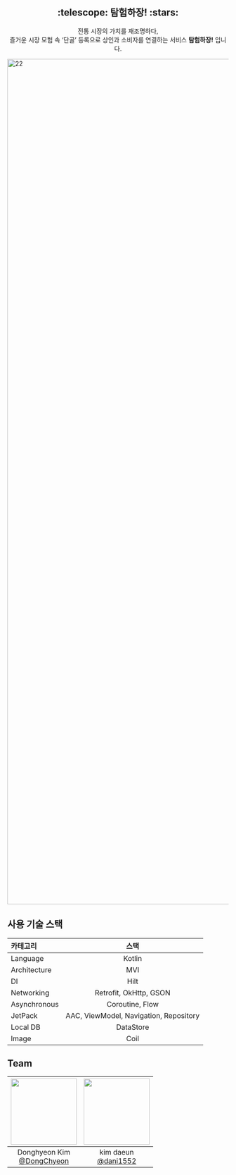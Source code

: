 <h2 align = "center">:telescope: 탐험하장! :stars:</h2>
<p align = "center">전통 시장의 가치를 재조명하다, <br>즐거운 시장 모험 속 ‘단골’ 등록으로 상인과 소비자를 연결하는 서비스 <b>탐험하장!</b> 입니다.</p>


<img width="1920" alt="22" src="https://github.com/goormthon-Univ/2024_BEOTKKOTTHON_TEAM_16_FE/assets/150661115/3f35aa34-5c32-4d4c-849b-0c98e456c4fc">

<h2>사용 기술 스택</h2>

| 카테고리 | 스택 |
|:----------|:----------:|
| Language | Kotlin |
| Architecture | MVI |
| DI | Hilt |
| Networking | Retrofit, OkHttp, GSON |
| Asynchronous | Coroutine, Flow |
| JetPack | AAC, ViewModel, Navigation, Repository |
| Local DB | DataStore |
| Image | Coil |

## Team
|<img src="https://avatars.githubusercontent.com/u/64844115?v=4" width="150" height="150"/>|<img src="https://avatars.githubusercontent.com/u/150661115?v=4" width="150" height="150"/>|
|:-:|:-:|
|Donghyeon Kim<br/>[@DongChyeon](https://github.com/DongChyeon)|kim daeun<br/>[@dani1552](https://github.com/dani1552)|
